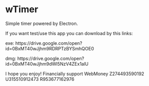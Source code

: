 # wTimer
Simple timer powered by Electron.
<p>If you  want test/use this app you can download by this links:<p/>
    <p>exe: https://drive.google.com/open?id=0BxMT40wJjhm9RDRPTzBYSmhQOE0<p/>
    <p>dmg: https://drive.google.com/open?id=0BxMT40wJjhm9dWl5NzV4ZEx1alU<p/>
I hope you enjoy!
Financially support
  WebMoney
  Z274493590192
  U315510912473
  R953677162976
